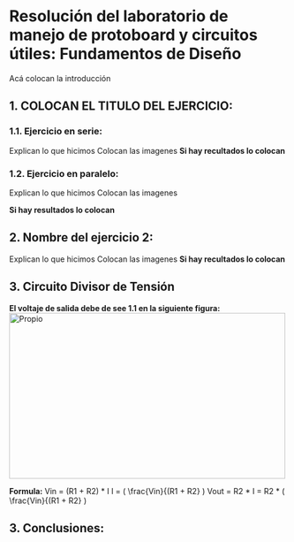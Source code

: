 # Resolución del laboratorio de manejo de protoboard y circuitos útiles: Fundamentos de Diseño

Acá colocan la introducción

## 1. COLOCAN EL TITULO DEL EJERCICIO:
### 1.1. Ejercicio en serie:

Explican lo que hicimos
Colocan las imagenes
**Si hay recultados lo colocan**

### 1.2. Ejercicio en paralelo:
Explican lo que hicimos
Colocan las imagenes

**Si hay resultados lo colocan**

## 2. Nombre del ejercicio 2:

Explican lo que hicimos
Colocan las imagenes
**Si hay recultados lo colocan**

## 3. Circuito Divisor de Tensión

**El voltaje de salida debe de see 1.1 en la siguiente figura:**
<img src="../..//Imagenes/1.1.png" alt="Propio" width="500" height="300">

**Formula:**
Vin = (R1 + R2) * I 
I = \( \frac{Vin}{(R1 + R2} \)
Vout = R2 * I = R2 * \( \frac{Vin}{(R1 + R2} \)


## 3. Conclusiones:

